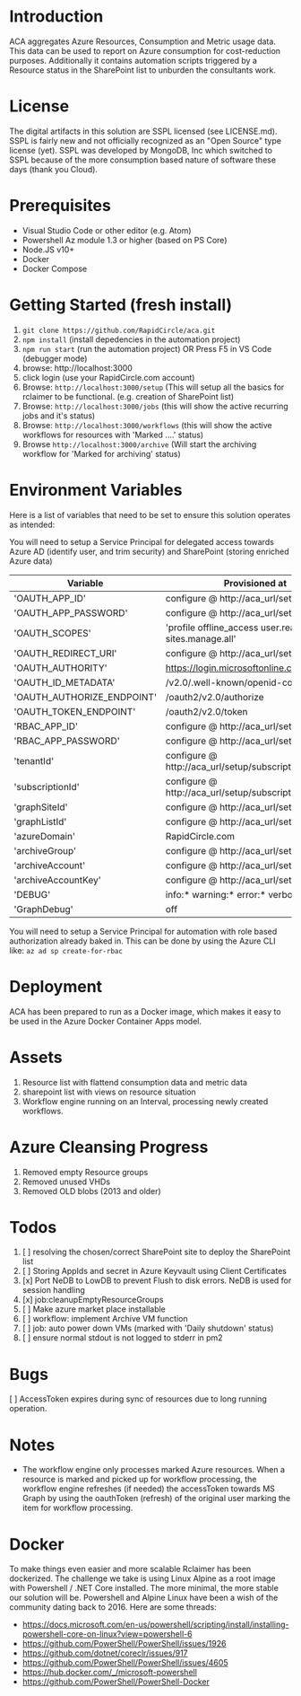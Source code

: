# Introduction 
ACA aggregates Azure Resources, Consumption and Metric usage data. This data can be used to report on Azure consumption for cost-reduction purposes. Additionally it contains automation scripts triggered by a Resource status in the SharePoint list to unburden the consultants work.

# License
The digital artifacts in this solution are SSPL licensed (see LICENSE.md). SSPL is fairly new and not officially recognized as an "Open Source" type license (yet). SSPL was developed by MongoDB, Inc which switched to SSPL because of
the more consumption based nature of software these days (thank you Cloud).

# Prerequisites
* Visual Studio Code or other editor (e.g. Atom)
* Powershell Az module 1.3 or higher (based on PS Core)
* Node.JS v10+
* Docker
* Docker Compose

# Getting Started (fresh install)
1. ```git clone https://github.com/RapidCircle/aca.git```
2. ```npm install``` (install depedencies in the automation project)
3. ```npm run start``` (run the automation project)   OR   Press F5 in VS Code (debugger mode)
4. browse: http://localhost:3000
5. click login (use your RapidCircle.com account)
6. Browse: ```http://localhost:3000/setup``` (This will setup all the basics for rclaimer to be functional. (e.g. creation of SharePoint list)
7. Browse: ```http://localhost:3000/jobs``` (this will show the active recurring jobs and it's status)
8. Browse: ```http://localhost:3000/workflows``` (this will show the active workflows for resources with 'Marked ....' status)
9. Browse ```http://localhost:3000/archive``` (Will start the archiving workflow for 'Marked for archiving' status)

# Environment Variables
Here is a list of variables that need to be set to ensure this solution operates as intended:

You will need to setup a Service Principal for delegated access towards Azure AD (identify user, and trim security) and SharePoint (storing enriched Azure data)

| Variable | Provisioned at |
| --- | --- |
| 'OAUTH_APP_ID' | configure @ http://aca_url/setup/consent |
| 'OAUTH_APP_PASSWORD' |configure @ http://aca_url/setup/consent |
| 'OAUTH_SCOPES' | 'profile offline_access user.read sites.manage.all' |
| 'OAUTH_REDIRECT_URI' | configure @ http://aca_url/setup/firsttime |
| 'OAUTH_AUTHORITY' | https://login.microsoftonline.com/common | 
| 'OAUTH_ID_METADATA' | /v2.0/.well-known/openid-configuration | 
| 'OAUTH_AUTHORIZE_ENDPOINT'  | /oauth2/v2.0/authorize | 
| 'OAUTH_TOKEN_ENDPOINT' | /oauth2/v2.0/token |
| 'RBAC_APP_ID' | configure @ http://aca_url/setup/rbac |
| 'RBAC_APP_PASSWORD' | configure @ http://aca_url/setup/rbac |
| 'tenantId' | configure @ http://aca_url/setup/subscription |
| 'subscriptionId' | configure @ http://aca_url/setup/subscription |
| 'graphSiteId' | configure @ http://aca_url/setup/storage |
| 'graphListId'  | configure @ http://aca_url/setup/storage |
| 'azureDomain' | RapidCircle.com |
| 'archiveGroup' | configure @ http://aca_url/setup/archive |
| 'archiveAccount' | configure @ http://aca_url/setup/archive |
| 'archiveAccountKey' | configure @ http://aca_url/setup/archive |
| 'DEBUG' | info:* warning:* error:* verbose:* |
| 'GraphDebug' | off |

You will need to setup a Service Principal for automation with role based authorization already baked in. This can be done by using the Azure CLI like:
```az ad sp create-for-rbac```


# Deployment
ACA has been prepared to run as a Docker image, which makes it easy to be used in the Azure Docker Container Apps model.

# Assets
1. Resource list with flattend consumption data and metric data
2. sharepoint list with views on resource situation
3. Workflow engine running on an Interval, processing newly created workflows. 

# Azure Cleansing Progress
1. Removed empty Resource groups
2. Removed unused VHDs
3. Removed OLD blobs (2013 and older)

# Todos
1. [ ] resolving the chosen/correct SharePoint site to deploy the SharePoint list
2. [ ] Storing AppIds and secret in Azure Keyvault using Client Certificates
3. [x] Port NeDB to LowDB to prevent Flush to disk errors. NeDB is used for session handling  
4. [x] job:cleanupEmptyResourceGroups
5. [ ] Make azure market place installable
6. [ ] workflow: implement Archive VM function 
7. [ ] job: auto power down VMs (marked with 'Daily shutdown' status)
8. [ ] ensure normal stdout is not logged to stderr in pm2

# Bugs
[ ] AccessToken expires during sync of resources due to long running operation. 

# Notes
* The workflow engine only processes marked Azure resources. When a resource is marked and picked up for workflow processing, the workflow engine refreshes (if needed) the accessToken towards MS Graph by using the oauthToken (refresh) of the original user marking the item for workflow processing.

# Docker
To make things even easier and more scalable Rclaimer has been dockerized. The challenge we take is using Linux Alpine as a root image with Powershell / .NET Core installed. The more minimal, the more stable our solution will be. Powershell and Alpine Linux have been a wish of the community dating back to 2016. Here are some threads:
* https://docs.microsoft.com/en-us/powershell/scripting/install/installing-powershell-core-on-linux?view=powershell-6
* https://github.com/PowerShell/PowerShell/issues/1926
* https://github.com/dotnet/coreclr/issues/917
* https://github.com/PowerShell/PowerShell/issues/4605
* https://hub.docker.com/_/microsoft-powershell
* https://github.com/PowerShell/PowerShell-Docker